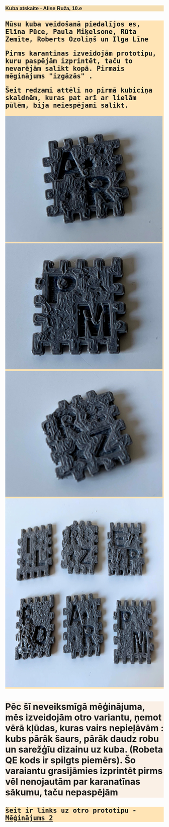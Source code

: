 <html>
<head>
<title> Kuba atskaite </title>
<meta charset="UTF-8">
        <style>
            body {background-image: url('Photos/kopiga1.jpg'); }
            h1 {background-color: Linen ;font-size: 26;}
            h2 {background-color: Moccasin ; font-family: monospace}
            h3 {background-color: Wheat ; font-family: "Trebuchet MS", Helvetica, sans-serif ; font-size: 90; }
                    article {-webkit-flex: 3;
  -ms-flex: 3;flex: 3; background-color: #e6ccff ; padding: 10px;}
         </style>  
		 <body>
		 <p><h3> Kuba atskaite - Alise Ruža, 10.e </h3></p>
		 <p><h2> Mūsu kuba veidošanā piedalījos es, Elīna Pūce, Paula Miķelsone, Rūta Zemīte, Roberts Ozoliņš un Ilga Līne 
		 <p>Pirms karantīnas izveidojām prototipu, kuru paspējām izprintēt, taču to nevarējām salikt kopā. Pirmais mēginājums "izgāzās" . </p>
		 <p> Šeit redzami attēli no pirmā kubiciņa skaldnēm, kuras pat arī ar lielām pūlēm, bija neiespējami salikt.  </p>
		 <img src="Photos/ar.jpg" alt="Alise" width="500" height="400"> <img src="Photos/pm.jpg" alt="Paula" width="500" height="400">
		 <img src="Photos/rz.jpg" alt="Ruta" width="500" height="400"> <img src="Photos/kopiga3.jpg" alt="Robets" width="800" height="600">
		 <p> <h1> Pēc šī neveiksmīgā mēģinājuma, mēs izveidojām otro variantu, ņemot vērā kļūdas, kuras vairs nepieļāvām : kubs pārāk šaurs, pārāk daudz robu un sarežģīu dizainu uz kuba. (Robeta QE kods ir spilgts piemērs). Šo varaiantu grasījāmies izprintēt pirms vēl nenojautām par karanatīnas sākumu, taču nepaspējām <p>
		 <p> <h2> šeit ir links uz otro prototipu - <a href="https://www.tinkercad.com/things/5W173aWeVgX-neat-robo/edit?sharecode=6Va6Pl42KeLXoyVNu5XuBydnEMwDYERlVVX2Km7VZtA="> Mēģinājums 2 </a> <p> 
		 